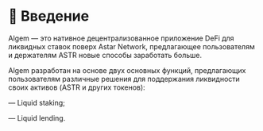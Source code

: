 # 👋  Введение

Algem — это нативное децентрализованное приложение DeFi для ликвидных ставок поверх Astar Network, предлагающее пользователям и держателям ASTR новые способы заработать больше.

Algem разработан на основе двух основных функций, предлагающих пользователям различные решения для поддержания ликвидности своих активов (ASTR и других токенов):

— Liquid staking;

— Liquid lending.
